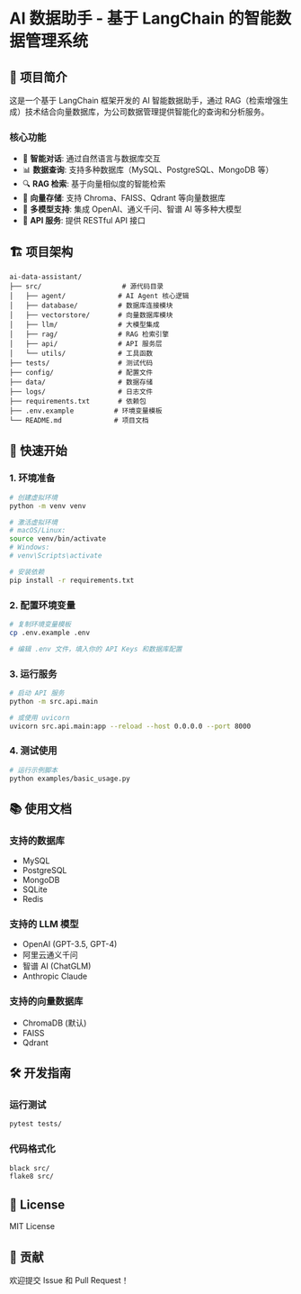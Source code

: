 # AI 数据助手 - 基于 LangChain 的智能数据管理系统

## 📖 项目简介

这是一个基于 LangChain 框架开发的 AI 智能数据助手，通过 RAG（检索增强生成）技术结合向量数据库，为公司数据管理提供智能化的查询和分析服务。

### 核心功能

- 🤖 **智能对话**: 通过自然语言与数据库交互
- 📊 **数据查询**: 支持多种数据库（MySQL、PostgreSQL、MongoDB 等）
- 🔍 **RAG 检索**: 基于向量相似度的智能检索
- 💾 **向量存储**: 支持 Chroma、FAISS、Qdrant 等向量数据库
- 🧠 **多模型支持**: 集成 OpenAI、通义千问、智谱 AI 等多种大模型
- 📡 **API 服务**: 提供 RESTful API 接口

## 🏗️ 项目架构

```
ai-data-assistant/
├── src/                    # 源代码目录
│   ├── agent/             # AI Agent 核心逻辑
│   ├── database/          # 数据库连接模块
│   ├── vectorstore/       # 向量数据库模块
│   ├── llm/               # 大模型集成
│   ├── rag/               # RAG 检索引擎
│   ├── api/               # API 服务层
│   └── utils/             # 工具函数
├── tests/                 # 测试代码
├── config/                # 配置文件
├── data/                  # 数据存储
├── logs/                  # 日志文件
├── requirements.txt       # 依赖包
├── .env.example          # 环境变量模板
└── README.md             # 项目文档
```

## 🚀 快速开始

### 1. 环境准备

```bash
# 创建虚拟环境
python -m venv venv

# 激活虚拟环境
# macOS/Linux:
source venv/bin/activate
# Windows:
# venv\Scripts\activate

# 安装依赖
pip install -r requirements.txt
```

### 2. 配置环境变量

```bash
# 复制环境变量模板
cp .env.example .env

# 编辑 .env 文件，填入你的 API Keys 和数据库配置
```

### 3. 运行服务

```bash
# 启动 API 服务
python -m src.api.main

# 或使用 uvicorn
uvicorn src.api.main:app --reload --host 0.0.0.0 --port 8000
```

### 4. 测试使用

```bash
# 运行示例脚本
python examples/basic_usage.py
```

## 📚 使用文档

### 支持的数据库

- MySQL
- PostgreSQL
- MongoDB
- SQLite
- Redis

### 支持的 LLM 模型

- OpenAI (GPT-3.5, GPT-4)
- 阿里云通义千问
- 智谱 AI (ChatGLM)
- Anthropic Claude

### 支持的向量数据库

- ChromaDB (默认)
- FAISS
- Qdrant

## 🛠️ 开发指南

### 运行测试

```bash
pytest tests/
```

### 代码格式化

```bash
black src/
flake8 src/
```

## 📝 License

MIT License

## 🤝 贡献

欢迎提交 Issue 和 Pull Request！
